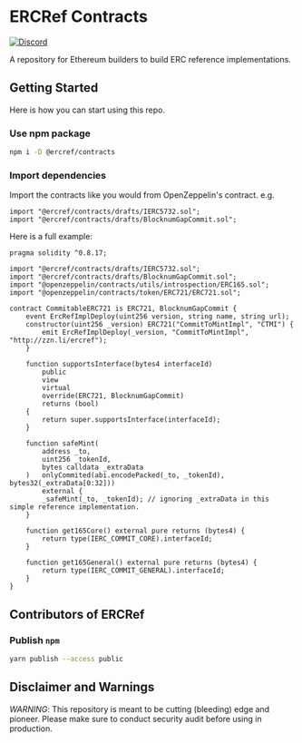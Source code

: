 # ERCRef Contracts

[![Discord](https://dcbadge.vercel.app/api/server/XDfYyXhH6B?style=flat)](https://discord.io/ERCRef)

A repository for Ethereum builders to build ERC reference implementations.

## Getting Started

Here is how you can start using this repo.

### Use npm package

```sh
npm i -D @ercref/contracts
```

### Import dependencies

Import the contracts like you would from OpenZeppelin's contract. e.g.

```solidity
import "@ercref/contracts/drafts/IERC5732.sol";
import "@ercref/contracts/drafts/BlocknumGapCommit.sol";
```

Here is a full example:

```solidity
pragma solidity ^0.8.17;

import "@ercref/contracts/drafts/IERC5732.sol";
import "@ercref/contracts/drafts/BlocknumGapCommit.sol";
import "@openzeppelin/contracts/utils/introspection/ERC165.sol";
import "@openzeppelin/contracts/token/ERC721/ERC721.sol";

contract CommitableERC721 is ERC721, BlocknumGapCommit {
    event ErcRefImplDeploy(uint256 version, string name, string url);
    constructor(uint256 _version) ERC721("CommitToMintImpl", "CTMI") {
        emit ErcRefImplDeploy(_version, "CommitToMintImpl", "http://zzn.li/ercref");
    }

    function supportsInterface(bytes4 interfaceId)
        public
        view
        virtual
        override(ERC721, BlocknumGapCommit)
        returns (bool)
    {
        return super.supportsInterface(interfaceId);
    }

    function safeMint(
        address _to,
        uint256 _tokenId,
        bytes calldata _extraData
    )   onlyCommited(abi.encodePacked(_to, _tokenId), bytes32(_extraData[0:32]))
        external {
        _safeMint(_to, _tokenId); // ignoring _extraData in this simple reference implementation.
    }

    function get165Core() external pure returns (bytes4) {
        return type(IERC_COMMIT_CORE).interfaceId;
    }

    function get165General() external pure returns (bytes4) {
        return type(IERC_COMMIT_GENERAL).interfaceId;
    }
}
```

## Contributors of ERCRef

### Publish `npm`

```sh
yarn publish --access public
```

## Disclaimer and Warnings

*WARNING*: This repository is meant to be cutting (bleeding) edge and pioneer. Please make sure to conduct security audit before using in production.
